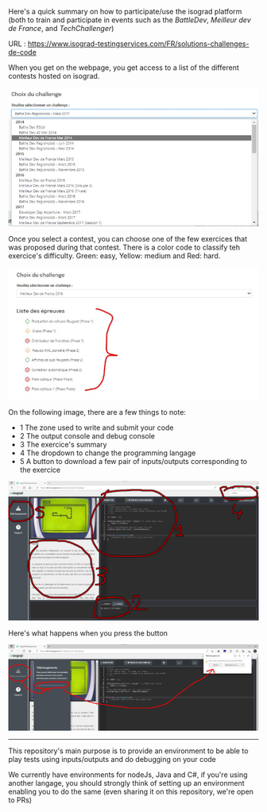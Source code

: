 Here's a quick summary on how to participate/use the isograd platform (both to train and participate in events such as the *BattleDev*, *Meilleur dev de France*, and *TechChallenger*)

URL : https://www.isograd-testingservices.com/FR/solutions-challenges-de-code

When you get on the webpage, you get access to a list of the different contests hosted on isograd. 

![](./docs/isogradChoix.jpg)

Once you select a contest, you can choose one of the few exercices that was proposed during that contest. There is a color code to classify teh exercice's difficulty. Green: easy, Yellow: medium and Red: hard.

![](./docs/isogradExercices.jpg)

On the following image, there are a few things to note:

- 1 The zone used to write and submit your code
- 2 The output console and debug console
- 3 The exercice's summary
- 4 The dropdown to change the programming langage
- 5 A button to download a few pair of inputs/outputs corresponding to the exercice

![](./docs/isogradPlateformeExercice.jpg)

Here's what happens when you press the button

![](./docs/isogradJdd.jpg)

---

This repository's main purpose is to provide an environment to be able to play tests using inputs/outputs and do debugging on your code

We currently have environments for nodeJs, Java and C#, if you're using another langage, you should strongly think of setting up an environment enabling you to do the same (even sharing it on this repository, we're open to PRs)

